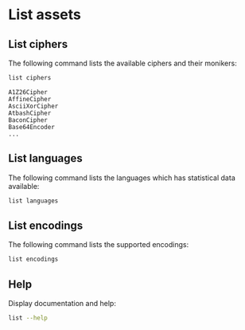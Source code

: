 # List assets

## List ciphers
The following command lists the available ciphers and their monikers:

```sh
list ciphers
```

```
A1Z26Cipher
AffineCipher
AsciiXorCipher
AtbashCipher
BaconCipher
Base64Encoder
...
```

## List languages
The following command lists the languages which has statistical data available:

```sh
list languages
```

## List encodings
The following command lists the supported encodings:

```sh
list encodings
```

## Help
Display documentation and help:
```sh
list --help
```